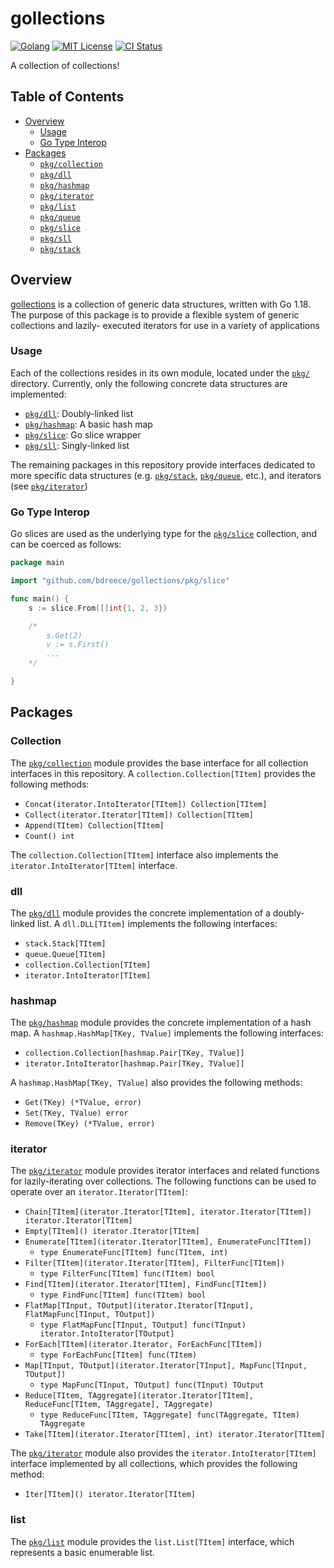 # gollections

[![Golang](https://img.shields.io/badge/-Go-00ADD8?logo=go&logoColor=white&style=for-the-badge)](https://go.dev/)
[![MIT License](https://img.shields.io/github/license/bdreece/gollections?style=for-the-badge)](https://github.com/bdreece/gollections/blob/main/LICENSE.md)
[![CI Status](https://img.shields.io/github/actions/workflow/status/bdreece/gollections/go.yml?style=for-the-badge)](https://github.com/bdreece/gollections/actions/workflows/go.yml)

A collection of collections!

## Table of Contents

- [Overview](#overview)
  - [Usage](#usage)
  - [Go Type Interop](#go-type-interop)
- [Packages](#packages)
  - [`pkg/collection`](#collection)
  - [`pkg/dll`](#dll)
  - [`pkg/hashmap`](#hashmap)
  - [`pkg/iterator`](#iterator)
  - [`pkg/list`](#list)
  - [`pkg/queue`](#queue)
  - [`pkg/slice`](#slice)
  - [`pkg/sll`](#sll)
  - [`pkg/stack`](#stack)

## Overview

[gollections](#gollections) is a collection of generic data structures, written with Go 1.18.
The purpose of this package is to provide a flexible system of generic collections and lazily-
executed iterators for use in a variety of applications

### Usage

Each of the collections resides in its own module, located under the [`pkg/`](pkg/) directory.
Currently, only the following concrete data structures are implemented:

- [`pkg/dll`](#dll): Doubly-linked list
- [`pkg/hashmap`](#hashmap): A basic hash map
- [`pkg/slice`](#slice): Go slice wrapper
- [`pkg/sll`](#sll): Singly-linked list

The remaining packages in this repository provide interfaces dedicated to more specific data structures (e.g. [`pkg/stack`](#stack), [`pkg/queue`](#queue), etc.), and iterators (see [`pkg/iterator`](#iterator))

### Go Type Interop

Go slices are used as the underlying type for the [`pkg/slice`](#slice) collection, and can be
coerced as follows:

```go
package main

import "github.com/bdreece/gollections/pkg/slice"

func main() {
    s := slice.From([]int{1, 2, 3})

    /*
        s.Get(2)
        v := s.First()
        ...
    */

}
```

## Packages

### Collection

The [`pkg/collection`](pkg/collection/) module provides the base interface for all
collection interfaces in this repository. A `collection.Collection[TItem]` provides the
following methods:

- `Concat(iterator.IntoIterator[TItem]) Collection[TItem]`
- `Collect(iterator.Iterator[TItem]) Collection[TItem]`
- `Append(TItem) Collection[TItem]`
- `Count() int`

The `collection.Collection[TItem]` interface also implements the `iterator.IntoIterator[TItem]` interface.

### dll

The [`pkg/dll`](pkg/dll/) module provides the concrete implementation of a doubly-linked
list. A `dll.DLL[TItem]` implements the following interfaces:

- `stack.Stack[TItem]`
- `queue.Queue[TItem]`
- `collection.Collection[TItem]`
- `iterator.IntoIterator[TItem]`

### hashmap

The [`pkg/hashmap`](pkg/hashmap/) module provides the concrete implementation of a hash map.
A `hashmap.HashMap[TKey, TValue]` implements the following interfaces:

- `collection.Collection[hashmap.Pair[TKey, TValue]]`
- `iterator.IntoIterator[hashmap.Pair[TKey, TValue]]`

A `hashmap.HashMap[TKey, TValue]` also provides the following methods:

- `Get(TKey) (*TValue, error)`
- `Set(TKey, TValue) error`
- `Remove(TKey) (*TValue, error)`

### iterator

The [`pkg/iterator`](pkg/iterator/) module provides iterator interfaces and related functions
for lazily-iterating over collections. The following functions can be used to operate over an
`iterator.Iterator[TItem]`:

- `Chain[TItem](iterator.Iterator[TItem], iterator.Iterator[TItem]) iterator.Iterator[TItem]`
- `Empty[TItem]() iterator.Iterator[TItem]`
- `Enumerate[TItem](iterator.Iterator[TItem], EnumerateFunc[TItem])`
  - `type EnumerateFunc[TItem] func(TItem, int)`
- `Filter[TItem](iterator.Iterator[TItem], FilterFunc[TItem])`
  - `type FilterFunc[TItem] func(TItem) bool`
- `Find[TItem](iterator.Iterator[TItem], FindFunc[TItem])`
  - `type FindFunc[TItem] func(TItem) bool`
- `FlatMap[TInput, TOutput](iterator.Iterator[TInput], FlatMapFunc[TInput, TOutput])`
  - `type FlatMapFunc[TInput, TOutput] func(TInput) iterator.IntoIterator[TOutput]`
- `ForEach[TItem](iterator.Iterator, ForEachFunc[TItem])`
  - `type ForEachFunc[TItem] func(TItem)`
- `Map[TInput, TOutput](iterator.Iterator[TInput], MapFunc[TInput, TOutput])`
  - `type MapFunc[TInput, TOutput] func(TInput) TOutput`
- `Reduce[TItem, TAggregate](iterator.Iterator[TItem], ReduceFunc[TItem, TAggregate], TAggregate)`
  - `type ReduceFunc[TItem, TAggregate] func(TAggregate, TItem) TAggregate`
- `Take[TItem](iterator.Iterator[TItem], int) iterator.Iterator[TItem]`

The [`pkg/iterator`](pkg/iterator/) module also provides the `iterator.IntoIterator[TItem]`
interface implemented by all collections, which provides the following method:

- `Iter[TItem]() iterator.Iterator[TItem]`

### list

The [`pkg/list`](pkg/list) module provides the `list.List[TItem]` interface, which represents a basic enumerable list.

